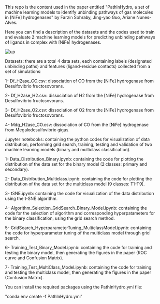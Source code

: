 This repo is the content used in the paper entitled "PathInHydro, a set of machine learning models to identify unbinding pathways of gas molecules in [NiFe] hydrogenases" by Farzin Sohraby, Jing-yao Guo, Ariane Nunes-Alves.

Here you can find a description of the datasets and the codes used to train and evaluate 2 machine learning models for predicting unbinding pathways of ligands in complex with [NiFe] hydrogenases.

![up](https://github.com/FarzinSohraby/PathInHydro/assets/172061891/6db3344c-2e1e-430c-bd40-5fd1c12c119c)


Datasets: there are a total 4 data sets, each containing labels (designated unbinding paths) and features (ligand-residue contacts) collected from a set of simulations:

1- Df_H2ase_CO.csv: dissociation of CO from the [NiFe] hydrogenase from Desulfovibrio fructosovorans.

2- Df_H2ase_H2.csv: dissociation of H2 from the [NiFe] hydrogenase from Desulfovibrio fructosovorans.

3- Df_H2ase_O2.csv: dissociation of O2 from the [NiFe] hydrogenase from Desulfovibrio fructosovorans.

4- Mdg_H2ase_CO.csv: dissociation of CO from the [NiFe] hydrogenase from Megalodesulfovibrio gigas.

Jupyter notebooks: containing the python codes for visualization of data distribution, performing grid search, training, testing and validation of two machine learning models (binary and multiclass classification).

1- Data_Distribution_Binary.ipynb: containing the code for plotting the distribution of the data set for the binary model (2 classes: primary and secondary).

2- Data_Distribution_Multiclass.ipynb: containing the code for plotting the distribution of the data set for the multiclass model (9 classes: T1-T9).

3- tSNE.ipynb: containing the code for visualization of the data distribution using the t-SNE algorithm.

4- Algorithm_Selection_GridSearch_Binary_Model.ipynb: containing the code for the selection of algorithm and corresponding hyperpatameters for the binary classification, using the grid search method. 

5- GridSearch_HyperparameterTuning_MulticlassModel.ipynb: containing the code for hyperparameter tuning of the multiclass model through grid search.

6- Training_Test_Binary_Model.ipynb: containing the code for training and testing the binary model, then generating the figures in the paper (ROC curve and Confusion Matrix).

7- Training_Test_MultiClass_Model.ipynb: containing the code for training and testing the multiclass model, then generating the figures in the paper (Confusion Matrix).


You can install the required packages using the PathInHydro.yml file:

"conda env create -f PathInHydro.yml"
